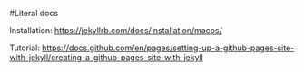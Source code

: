 #Literal docs

Installation:
https://jekyllrb.com/docs/installation/macos/


Tutorial:
https://docs.github.com/en/pages/setting-up-a-github-pages-site-with-jekyll/creating-a-github-pages-site-with-jekyll 

